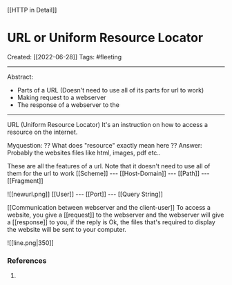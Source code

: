 [[HTTP in Detail]]

# URL or Uniform Resource Locator
Created:  [[2022-06-28]]
Tags: #fleeting 

---
Abstract:
- Parts of a URL (Doesn't need to use all of its parts for url to work)
- Making request to a webserver
- The response of a webserver to the  

---
URL (Uniform Resource Locator)
It's an instruction on how to access a resource on the internet.  

Myquestion: ?? What does "resource" exactly mean here ?? 
Answer: Probably the websites files like html, images, pdf etc..

These are all the features of a url. Note that it doesn't need to use all of them for the url to work
[[Scheme]] --- [[Host-Domain]] --- [[Path]] --- [[Fragment]]

![[newurl.png]]
[[User]] --- [[Port]] --- [[Query String]]



[[Communication between webserver and the client-user]]
To access a website, you give a [[request]] to the webserver and the webserver will give a [[response]] to you, if the reply is Ok, the files that's required to display the website will be sent to your computer. 


![[line.png|350]]











### References
1. 
